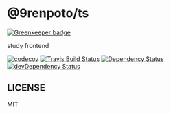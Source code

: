 # @9renpoto/ts

[![Greenkeeper badge](https://badges.greenkeeper.io/9renpoto/ts.svg)](https://greenkeeper.io/)

study frontend

[![codecov][codedov-image]][codecov-url] [![Travis Build Status][travis-image]][travis-url] [![Dependency Status][david-dm-image]][david-dm-url] [![devDependency Status][dev-david-dm-image]][dev-david-dm-url]

## LICENSE

MIT

[codecov-url]: https://codecov.io/gh/9renpoto/ts
[codedov-image]: https://codecov.io/gh/9renpoto/ts/branch/master/graph/badge.svg
[david-dm-image]: https://david-dm.org/9renpoto/ts.svg
[david-dm-url]: https://david-dm.org/9renpoto/ts
[dev-david-dm-image]: https://david-dm.org/9renpoto/ts/dev-status.svg
[dev-david-dm-url]: https://david-dm.org/9renpoto/ts#info=devDependencies
[travis-image]: https://travis-ci.org/9renpoto/ts.svg?branch=master
[travis-url]: https://travis-ci.org/9renpoto/ts

